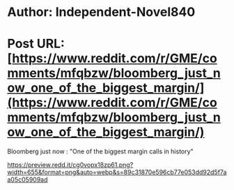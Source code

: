 # Author: Independent-Novel840
# Post URL: [https://www.reddit.com/r/GME/comments/mfqbzw/bloomberg_just_now_one_of_the_biggest_margin/](https://www.reddit.com/r/GME/comments/mfqbzw/bloomberg_just_now_one_of_the_biggest_margin/)


Bloomberg just now : "One of the biggest margin calls in history"

https://preview.redd.it/cg0vopx18zp61.png?width=655&format=png&auto=webp&s=89c31870e596cb77e053dd92d5f7aa05c05909ad